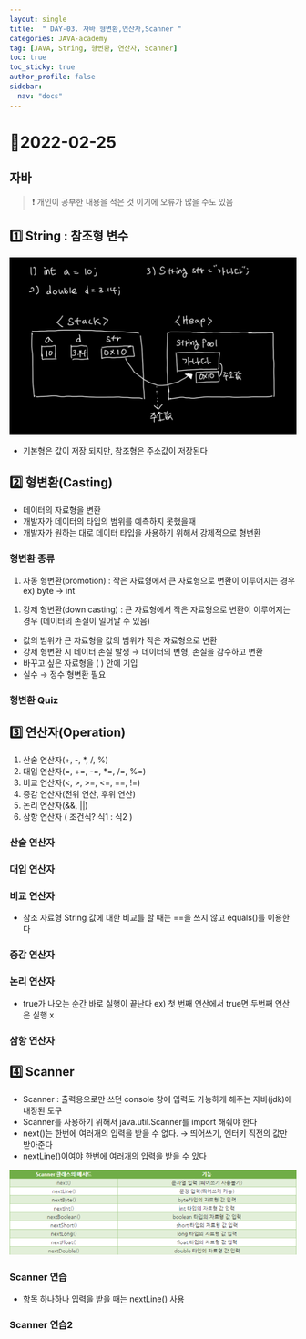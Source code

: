 ```yaml
---
layout: single
title:  " DAY-03. 자바 형변환,연산자,Scanner "
categories: JAVA-academy
tag: [JAVA, String, 형변환, 연산자, Scanner]
toc: true
toc_sticky: true
author_profile: false
sidebar:
  nav: "docs"
---
```

# 📌2022-02-25


## 자바
<!--Quote-->

> ❗ 개인이 공부한 내용을 적은 것 이기에 오류가 많을 수도 있음



## **1️⃣ String : 참조형 변수**

![1.jpg](/assets/images/posts/2022-02-25/1.jpg)

- 기본형은 값이 저장 되지만, 참조형은 주소값이 저장된다

## **2️⃣ 형변환(Casting)**

- 데이터의 자료형을 변환
- 개발자가 데이터의 타입의 범위를 예측하지 못했을때
- 개발자가 원하는 대로 데이터 타입을 사용하기 위해서 강제적으로 형변환

### 형변환 종류

1. 자동 형변환(promotion) : 작은 자료형에서 큰 자료형으로 변환이 이루어지는 경우 ex) byte → int

<script src="https://gist.github.com/kimyeong96/dea769a86f2a91732336575c98f77989.js"></script>

1. 강제 형변환(down casting) : 큰 자료형에서 작은 자료형으로 변환이 이루어지는 경우 (데이터의 손실이 일어날 수 있음)

<script src="https://gist.github.com/kimyeong96/ffed71f2682e6df4e86ee8fd731af8f7.js"></script>

- 값의 범위가 큰 자료형을 값의 범위가 작은 자료형으로 변환
- 강제 형변환 시 데이터 손실 발생 → 데이터의 변형, 손실을 감수하고 변환
- 바꾸고 싶은 자료형을 ( ) 안에 기입
- 실수 → 정수  형변환 필요

### 형변환 Quiz

<script src="https://gist.github.com/kimyeong96/0607eaa4b800c31a49acfd80bd4158b0.js"></script>

## 3️⃣ 연산자(Operation)

1. 산술 연산자(+, -, *, /, %)
2. 대입 연산자(=, +=, -=, *=, /=, %=)
3. 비교 연산자(<, >, >=, <=, ==, !=)
4. 증감 연산자(전위 연산, 후위 연산)
5. 논리 연산자(&&, ||)
6. 삼항 연산자 ( 조건식? 식1 : 식2 )

### 산술 연산자

<script src="https://gist.github.com/kimyeong96/8dfaf4e45e6a72e4e5b7927e75f5ffd4.js"></script>

### 대입 연산자

<script src="https://gist.github.com/kimyeong96/962b0354216b2f74d77a94a09be1dad1.js"></script>

### 비교 연산자

<script src="https://gist.github.com/kimyeong96/e24f3532e046cfd0e80d15b8ebd090e5.js"></script>

- 참조 자료형 String 값에 대한 비교를 할 때는 ==을 쓰지 않고 equals()를 이용한다

### 증감 연산자

<script src="https://gist.github.com/kimyeong96/a15e48b383744ea8cc334a019270cf21.js"></script>

### 논리 연산자

<script src="https://gist.github.com/kimyeong96/c501e9ff4a54dd30ccbefcced9ef74d4.js"></script>
- true가 나오는 순간 바로 실행이 끝난다 ex) 첫 번째 연산에서 true면 두번째 연산은 실행 x

### 삼항 연산자

<script src="https://gist.github.com/kimyeong96/dda949cf0072aa4fe313501ea17e3e5f.js"></script>



## 4️⃣ Scanner

<script src="https://gist.github.com/kimyeong96/5a4d70db87d2cfd06b2bd478af8560de.js"></script>

- Scanner : 출력용으로만 쓰던 console 창에 입력도 가능하게 해주는 자바(jdk)에 내장된 도구
- Scanner를 사용하기 위해서 java.util.Scanner를 import 해줘야 한다
- next()는 한번에 여러개의 입력을 받을 수 없다. → 띄어쓰기, 엔터키 직전의 값만 받아준다
- nextLine()이여야 한번에 여러개의 입력을 받을 수 있다

![2.png](/assets/images/posts/2022-02-25/2.png)

### Scanner 연습
<script src="https://gist.github.com/kimyeong96/b62eb60304adfe866ef04b0470b9cb42.js"></script>

- 항목 하나하나 입력을 받을 때는 nextLine() 사용

### Scanner 연습2
<script src="https://gist.github.com/kimyeong96/72e9d4277b5e10c0d0b08e33e39dd74a.js"></script>




